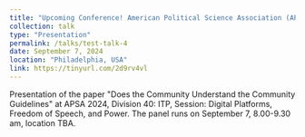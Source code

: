 ```yaml
---
title: "Upcoming Conference! American Political Science Association (APSA 2024)"
collection: talk
type: "Presentation"
permalink: /talks/test-talk-4
date: September 7, 2024
location: "Philadelphia, USA"
link: https://tinyurl.com/2d9rv4vl 
---
```


Presentation of the paper "Does the Community Understand the Community Guidelines" at APSA 2024, Division 40: ITP, Session: Digital Platforms, Freedom of Speech, and Power. The panel runs on September 7, 8.00-9.30 am, location TBA. 
